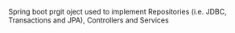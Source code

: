 Spring boot prgit oject used to implement Repositories (i.e. JDBC, Transactions and JPA), Controllers and Services